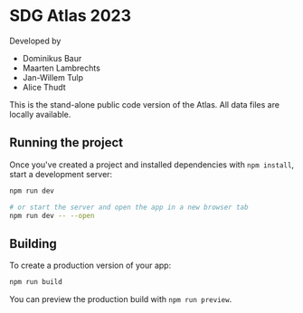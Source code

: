 # SDG Atlas 2023

Developed by
* Dominikus Baur
* Maarten Lambrechts
* Jan-Willem Tulp
* Alice Thudt

This is the stand-alone public code version of the Atlas. All data files are locally available.

## Running the project

Once you've created a project and installed dependencies with `npm install`, start a development server:

```bash
npm run dev

# or start the server and open the app in a new browser tab
npm run dev -- --open
```

## Building

To create a production version of your app:

```bash
npm run build
```

You can preview the production build with `npm run preview`.
